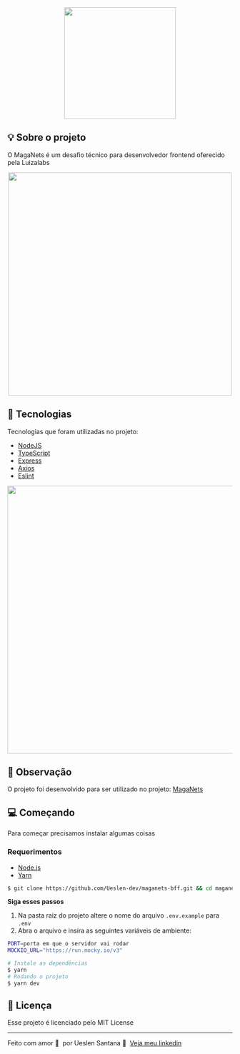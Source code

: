 

<div align="center">
    <img src="https://user-images.githubusercontent.com/65665108/180672190-10255aa2-ce1e-4f00-8949-8b52ecd53666.png" width="250"/>
</div>

## :bulb: Sobre o projeto
O MagaNets é um desafio técnico para desenvolvedor frontend oferecido pela Luizalabs

<div align="center">
    <img src="https://user-images.githubusercontent.com/65665108/180673052-3972d9a2-414c-4b27-9313-4b4510da43b0.png" width="500"/>
</div>

## 🚀 Tecnologias

Tecnologias que foram utilizadas no projeto:

- [NodeJS](https://nodejs.org/en/)
- [TypeScript](https://www.typescriptlang.org/)
- [Express](https://expressjs.com/pt-br/)
- [Axios](https://axios-http.com/ptbr/docs/intro)
- [Eslint](https://eslint.org/)

<div align="center">
    <img src="https://user-images.githubusercontent.com/65665108/180673136-74438000-f6a1-40bd-9a94-55f9e4dcd196.png" width="600"/> 
</div>

## 👀 Observação

O projeto foi desenvolvido para ser utilizado no projeto: [MagaNets](https://github.com/Ueslen-dev/maganets-client)


## 💻 Começando
Para começar precisamos instalar algumas coisas

### Requerimentos

- [Node.js](https://nodejs.org/en/)
- [Yarn](https://classic.yarnpkg.com/)

```bash
$ git clone https://github.com/Ueslen-dev/maganets-bff.git && cd maganets-bff
```

**Siga esses passos**
1. Na pasta raiz do projeto altere o nome do arquivo `.env.example` para `.env`
2. Abra o arquivo e insira as seguintes variáveis de ambiente:
```bash
PORT=porta em que o servidor vai rodar
MOCKIO_URL="https://run.mocky.io/v3"

# Instale as dependências
$ yarn
# Rodando o projeto
$ yarn dev
```
## 📝 Licença

Esse projeto é licenciado pelo MIT License

---

Feito com amor 💙&nbsp; por Ueslen Santana 👋 &nbsp;[Veja meu linkedin](https://www.linkedin.com/in/ueslen-santos)
